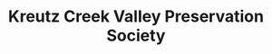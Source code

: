 ---
layout: repo
title: "Kreutz Creek Valley Preservation Society"
id: 14181
permalink: repos/14181/
---